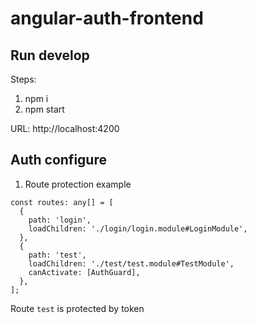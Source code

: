 # angular-auth-frontend

## Run develop

Steps: 
1. npm i
2. npm start

URL: http://localhost:4200

## Auth configure

1. Route protection example
```
const routes: any[] = [
  {
    path: 'login',
    loadChildren: './login/login.module#LoginModule',
  },
  {
    path: 'test',
    loadChildren: './test/test.module#TestModule',
    canActivate: [AuthGuard],
  },
];
```
Route `test` is protected by token